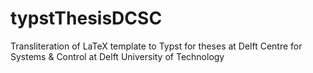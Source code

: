 # typstThesisDCSC
Transliteration of LaTeX template to Typst for theses at Delft Centre for Systems &amp; Control at Delft University of Technology
